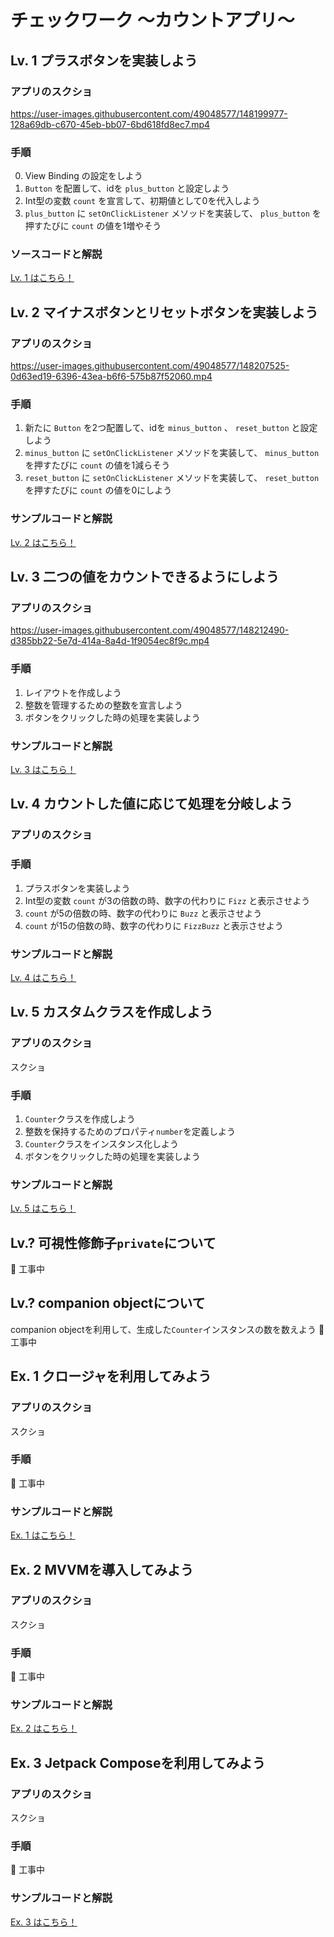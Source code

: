# チェックワーク 〜カウントアプリ〜

## Lv. 1 プラスボタンを実装しよう

### アプリのスクショ
https://user-images.githubusercontent.com/49048577/148199977-128a69db-c670-45eb-bb07-6bd618fd8ec7.mp4

### 手順
0. View Binding の設定をしよう
1. `Button` を配置して、idを `plus_button` と設定しよう
1. Int型の変数 `count` を宣言して、初期値として0を代入しよう
1. `plus_button` に `setOnClickListener` メソッドを実装して、 `plus_button` を押すたびに `count` の値を1増やそう

### ソースコードと解説
[Lv. 1 はこちら！](https://github.com/Kaito-Dogi/android-school-checkwork-count-plus-button)

## Lv. 2 マイナスボタンとリセットボタンを実装しよう

### アプリのスクショ
https://user-images.githubusercontent.com/49048577/148207525-0d63ed19-6396-43ea-b6f6-575b87f52060.mp4

### 手順
1. 新たに `Button` を2つ配置して、idを `minus_button` 、 `reset_button` と設定しよう
1. `minus_button` に `setOnClickListener` メソッドを実装して、 `minus_button` を押すたびに `count` の値を1減らそう
1. `reset_button` に `setOnClickListener` メソッドを実装して、 `reset_button` を押すたびに `count` の値を0にしよう

### サンプルコードと解説
[Lv. 2 はこちら！](https://github.com/Kaito-Dogi/android-school-checkwork-count-minus-reset)

## Lv. 3 二つの値をカウントできるようにしよう

### アプリのスクショ
https://user-images.githubusercontent.com/49048577/148212490-d385bb22-5e7d-414a-8a4d-1f9054ec8f9c.mp4

### 手順
1. レイアウトを作成しよう
1. 整数を管理するための整数を宣言しよう
1. ボタンをクリックした時の処理を実装しよう

### サンプルコードと解説
[Lv. 3 はこちら！](https://github.com/Kaito-Dogi/android-school-checkwork-count-multiple)

## Lv. 4 カウントした値に応じて処理を分岐しよう

### アプリのスクショ

### 手順
1. プラスボタンを実装しよう
1. Int型の変数 `count` が3の倍数の時、数字の代わりに `Fizz` と表示させよう
1. `count` が5の倍数の時、数字の代わりに `Buzz` と表示させよう
1. `count` が15の倍数の時、数字の代わりに `FizzBuzz` と表示させよう

### サンプルコードと解説
[Lv. 4 はこちら！]()

## Lv. 5 カスタムクラスを作成しよう

### アプリのスクショ
スクショ

### 手順
1. `Counter`クラスを作成しよう
1. 整数を保持するためのプロパティ`number`を定義しよう
1. `Counter`クラスをインスタンス化しよう
1. ボタンをクリックした時の処理を実装しよう

### サンプルコードと解説
[Lv. 5 はこちら！]()

## Lv.? 可視性修飾子`private`について
🚨 工事中

## Lv.? companion objectについて
companion objectを利用して、生成した`Counter`インスタンスの数を数えよう
🚨 工事中

## Ex. 1 クロージャを利用してみよう

### アプリのスクショ
スクショ

### 手順
🚨 工事中

### サンプルコードと解説
[Ex. 1 はこちら！]()

## Ex. 2 MVVMを導入してみよう

### アプリのスクショ
スクショ

### 手順
🚨 工事中

### サンプルコードと解説
[Ex. 2 はこちら！]()

## Ex. 3 Jetpack Composeを利用してみよう

### アプリのスクショ
スクショ

### 手順
🚨 工事中

### サンプルコードと解説
[Ex. 3 はこちら！]()
